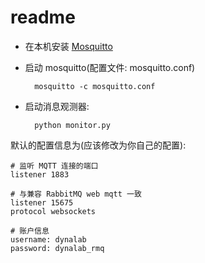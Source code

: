 # readme

- 在本机安装 [Mosquitto](https://mosquitto.org/download/)
- 启动 mosquitto(配置文件: mosquitto.conf)
    
        mosquitto -c mosquitto.conf

- 启动消息观测器:

        python monitor.py


默认的配置信息为(应该修改为你自己的配置):

```
# 监听 MQTT 连接的端口
listener 1883

# 与兼容 RabbitMQ web mqtt 一致
listener 15675
protocol websockets

# 账户信息
username: dynalab
password: dynalab_rmq
```